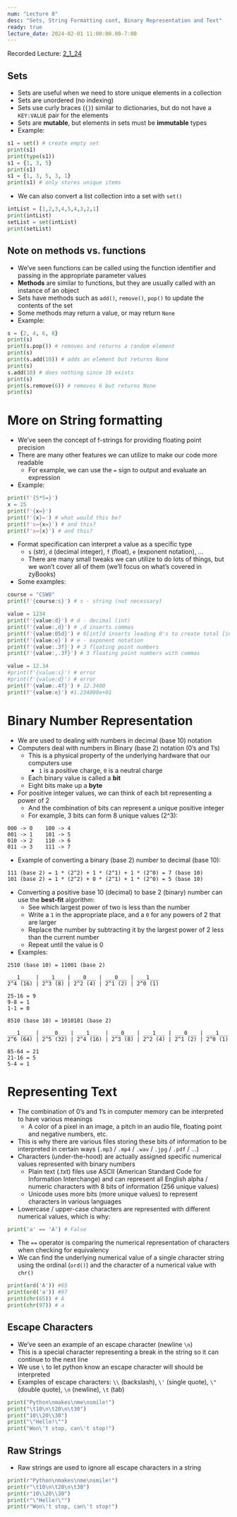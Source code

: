 ```yaml
---
num: "Lecture 8"
desc: "Sets, String Formatting cont, Binary Representation and Text"
ready: true
lecture_date: 2024-02-01 11:00:00.00-7:00
---
```


Recorded Lecture: [2_1_24](https://drive.google.com/file/d/10lJXHxA5xxkA5qTAb2WLsr9OQKn_Ygwl/view?usp=drive_link)

## Sets
* Sets are useful when we need to store unique elements in a collection
* Sets are unordered (no indexing)
* Sets use curly braces (`{}`) similar to dictionaries, but do not have a `KEY:VALUE` pair for the elements
* Sets are **mutable**, but elements in sets must be **immutable** types
* Example:

```python
s1 = set() # create empty set
print(s1)
print(type(s1))
s1 = {1, 3, 5}
print(s1)
s1 = {1, 3, 5, 3, 1}
print(s1) # only stores unique items
```

* We can also convert a list collection into a set with `set()`

```python
intList = [1,2,3,4,5,4,3,2,1]
print(intList)
setList = set(intList)
print(setList)
```

## Note on methods vs. functions
* We’ve seen functions can be called using the function identifier and passing in the appropriate parameter values
* **Methods** are similar to functions, but they are usually called with an instance of an object
* Sets have methods such as `add()`, `remove()`, `pop()` to update the contents of the set
* Some methods may return a value, or may return `None`
* Example:

```python
s = {2, 4, 6, 8}
print(s)
print(s.pop()) # removes and returns a random element
print(s)
print(s.add(10)) # adds an element but returns None
print(s)
s.add(10) # does nothing since 10 exists
print(s)
print(s.remove(6)) # removes 6 but returns None
print(s)
```

# More on String formatting

* We’ve seen the concept of f-strings for providing floating point precision
* There are many other features we can utilize to make our code more readable
	* For example, we can use the `=` sign to output and evaluate an expression
* Example:

```python
print(f'{5*5=}')
x = 25
print(f'{x=}')
print(f'{x}=') # what would this be?
print(f'x={x=}') # and this?
print(f'x={x}') # and this?
```

* Format specification can interpret a value as a specific type
	* `s` (str), `d` (decimal integer), `f` (float), `e` (exponent notation), ...
	* There are many small tweaks we can utilize to do lots of things, but we won’t cover all of them (we’ll focus on what’s covered in zyBooks)
* Some examples:

```python
course = "CSW8"
print(f'{course:s}') # s - string (not necessary)

value = 1234
print(f'{value:d}') # d - decimal (int)
print(f'{value:,d}') # ,d inserts commas
print(f'{value:05d}') # 0[int]d inserts leading 0's to create total [int] chars
print(f'{value:e}') # e - exponent notation
print(f'{value:.3f}') # 3 floating point numbers
print(f'{value:,.3f}') # 3 floating point numbers with commas

value = 12.34
#print(f'{value:s}') # error
#print(f'{value:d}') # error
print(f'{value:.4f}') # 12.3400
print(f'{value:e}') #1.234000e+01
```

# Binary Number Representation

* We are used to dealing with numbers in decimal (base 10) notation
* Computers deal with numbers in Binary (base 2) notation (0’s and 1’s)
	* This is a physical property of the underlying hardware that our computers use
		* `1` is a positive charge, `0` is a neutral charge
	* Each binary value is called a **bit**
	* Eight bits make up a **byte**
* For positive integer values, we can think of each bit representing a power of 2
	* And the combination of bits can represent a unique positive integer
	* For example, 3 bits can form 8 unique values (2^3):

```
000 -> 0	100 -> 4
001 -> 1	101 -> 5
010 -> 2	110 -> 6
011 -> 3	111 -> 7
```

* Example of converting a binary (base 2) number to decimal (base 10):

```
111 (base 2) = 1 * (2^2) + 1 * (2^1) + 1 * (2^0) = 7 (base 10)
101 (base 2) = 1 * (2^2) + 0 * (2^1) + 1 * (2^0) = 5 (base 10)
```

* Converting a positive base 10 (decimal) to base 2 (binary) number can use the **best-fit** algorithm:
	* See which largest power of two is less than the number
	* Write a `1` in the appropriate place, and a `0` for any powers of 2 that are larger
	* Replace the number by subtracting it by the largest power of 2 less than the current number
	* Repeat until the value is 0
* Examples:

```
2510 (base 10) = 11001 (base 2)

___1___  | ___1___ | ___0___ | ___0___ | ___1___ 
2^4 (16) | 2^3 (8) | 2^2 (4) | 2^1 (2) | 2^0 (1)

25-16 = 9
9-8 = 1
1-1 = 0
```
```
8510 (base 10) = 1010101 (base 2)

___1____ | ____0___ | ___1___  | ___0___ | ___1___ | ___0___ | ___1___ 
2^6 (64) | 2^5 (32) | 2^4 (16) | 2^3 (8) | 2^2 (4) | 2^1 (2) | 2^0 (1)

85-64 = 21
21-16 = 5
5-4 = 1
```

# Representing Text

* The combination of 0’s and 1’s in computer memory can be interpreted to have various meanings
	* A color of a pixel in an image, a pitch in an audio file, floating point and negative numbers, etc.
* This is why there are various files storing these bits of information to be interpreted in certain ways (`.mp3` / `.mp4` / `.wav` / `.jpg` / `.pdf` / ...)
* Characters (under-the-hood) are actually assigned specific numerical values represented with binary numbers
	* Plain text (.txt) files use ASCII (American Standard Code for Information Interchange) and can represent all English alpha / numeric characters with 8 bits of information (256 unique values)
	* Unicode uses more bits (more unique values) to represent characters in various languages
* Lowercase / upper-case characters are represented with different numerical values, which is why:

```python
print('a' == 'A') # False
```
* The `==` operator is comparing the numerical representation of characters when checking for equivalency
* We can find the underlying numerical value of a single character string using the ordinal (`ord()`) and the character of a numerical value with `chr()`

```python
print(ord('A')) #65
print(ord('a')) #97
print(chr(65)) # A
print(chr(97)) # a
```

## Escape Characters
* We’ve seen an example of an escape character (newline `\n`)
* This is a special character representing a break in the string so it can continue to the next line
* We use `\` to let python know an escape character will should be interpreted
* Examples of escape characters: `\\` (backslash), `\'` (single quote), `\"` (double quote), `\n` (newline), `\t` (tab)

```python
print("Python\nmakes\nme\nsmile!")
print("\t10\n\t20\n\t30")
print("10\\20\\30")
print("\"Hello!\"")
print("Won\'t stop, can\'t stop!")
```

## Raw Strings
* Raw strings are used to ignore all escape characters in a string

```python
print(r"Python\nmakes\nme\nsmile!")
print(r"\t10\n\t20\n\t30")
print(r"10\\20\\30")
print(r"\"Hello!\"")
print(r"Won\'t stop, can\'t stop!")
```

